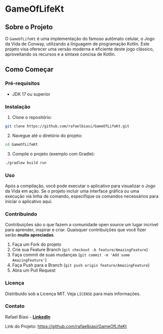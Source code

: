 # GameOfLifeKt

## Sobre o Projeto

O `GameOfLifeKt` é uma implementação do famoso autômato celular, o Jogo da Vida de Conway, utilizando a linguagem de programação Kotlin. Este projeto visa oferecer uma versão moderna e eficiente deste jogo clássico, aproveitando os recursos e a sintaxe concisa de Kotlin.

## Como Começar

### Pré-requisitos

- JDK 17 ou superior

### Instalação

1. Clone o repositório:

```bash
git clone https://github.com/rafaelbiasi/GameOfLifeKt.git
```
2. Navegue até o diretório do projeto:
```bash
cd GameOfLifeKt
```
3. Compile o projeto (exemplo com Gradle):
```bash
./gradlew build run
```

### Uso

Após a compilação, você pode executar o aplicativo para visualizar o Jogo da Vida em ação. Se o projeto incluir uma interface gráfica ou uma execução via linha de comando, especifique os comandos necessários para iniciar o aplicativo aqui.

### Contribuindo

Contribuições são o que fazem a comunidade open source um lugar incrível para aprender, inspirar e criar. Quaisquer contribuições que você fizer serão **muito apreciadas**.

1. Faça um Fork do projeto
1. Crie sua Feature Branch (`git checkout -b feature/AmazingFeature`)
1. Faça commit de suas mudanças (`git commit -m 'Add some AmazingFeature'`)
1. Faça Push para a Branch (`git push origin feature/AmazingFeature`)
1. Abra um Pull Request

### Licença

Distribuído sob a Licença MIT. Veja `LICENSE` para mais informações.

### Contato

Rafael Biasi - [**LinkedIn**](https://www.linkedin.com/in/rafael-biasi-82ba0912/)

Link do Projeto: https://github.com/rafaelbiasi/GameOfLifeKt